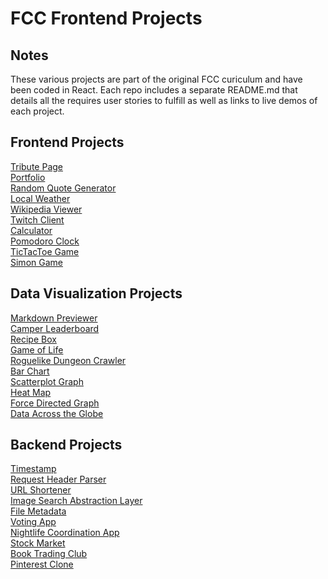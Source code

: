 # FCC Frontend Projects

## Notes
These various projects are part of the original FCC curiculum and have been coded in React.
Each repo includes a separate README.md that details all the requires user stories to fulfill as well as links to live demos of each project.

## Frontend Projects
[Tribute Page]()  
[Portfolio]()  
[Random Quote Generator]()  
[Local Weather]()  
[Wikipedia Viewer]()  
[Twitch Client]()  
[Calculator]()  
[Pomodoro Clock]()  
[TicTacToe Game]()  
[Simon Game]()  


## Data Visualization Projects
[Markdown Previewer]()  
[Camper Leaderboard]()  
[Recipe Box]()  
[Game of Life]()  
[Roguelike Dungeon Crawler]()  
[Bar Chart]()  
[Scatterplot Graph]()  
[Heat Map]()  
[Force Directed Graph]()  
[Data Across the Globe]()  


## Backend Projects
[Timestamp]()  
[Request Header Parser]()  
[URL Shortener]()  
[Image Search Abstraction Layer]()  
[File Metadata]()  
[Voting App]()  
[Nightlife Coordination App]()  
[Stock Market]()  
[Book Trading Club]()  
[Pinterest Clone]()  
